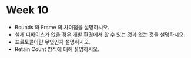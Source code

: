 # Week 10

- Bounds 와 Frame 의 차이점을 설명하시오.
- 실제 디바이스가 없을 경우 개발 환경에서 할 수 있는 것과 없는 것을 설명하시오.
- 프로토콜이란 무엇인지 설명하시오.
- Retain Count 방식에 대해 설명하시오.